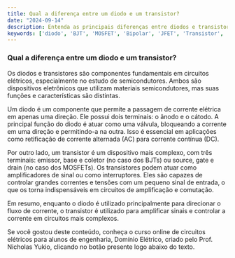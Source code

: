 ```yaml
---
title: Qual a diferença entre um diodo e um transistor?
date: "2024-09-14"
description: Entenda as principais diferenças entre diodos e transistores no contexto de semicondutores.
keywords: ['diodo', 'BJT', 'MOSFET', 'Bipolar', 'JFET', 'Transistor', 'tensão']
---
```


### Qual a diferença entre um diodo e um transistor?

Os diodos e transistores são componentes fundamentais em circuitos elétricos, especialmente no estudo de semicondutores. Ambos são dispositivos eletrônicos que utilizam materiais semicondutores, mas suas funções e características são distintas.

Um diodo é um componente que permite a passagem de corrente elétrica em apenas uma direção. Ele possui dois terminais: o ânodo e o cátodo. A principal função do diodo é atuar como uma válvula, bloqueando a corrente em uma direção e permitindo-a na outra. Isso é essencial em aplicações como retificação de corrente alternada (AC) para corrente contínua (DC).

Por outro lado, um transistor é um dispositivo mais complexo, com três terminais: emissor, base e coletor (no caso dos BJTs) ou source, gate e drain (no caso dos MOSFETs). Os transistores podem atuar como amplificadores de sinal ou como interruptores. Eles são capazes de controlar grandes correntes e tensões com um pequeno sinal de entrada, o que os torna indispensáveis em circuitos de amplificação e comutação.

Em resumo, enquanto o diodo é utilizado principalmente para direcionar o fluxo de corrente, o transistor é utilizado para amplificar sinais e controlar a corrente em circuitos mais complexos.

Se você gostou deste conteúdo, conheça o curso online de circuitos elétricos para alunos de engenharia, Domínio Elétrico, criado pelo Prof. Nicholas Yukio, clicando no botão presente logo abaixo do texto.